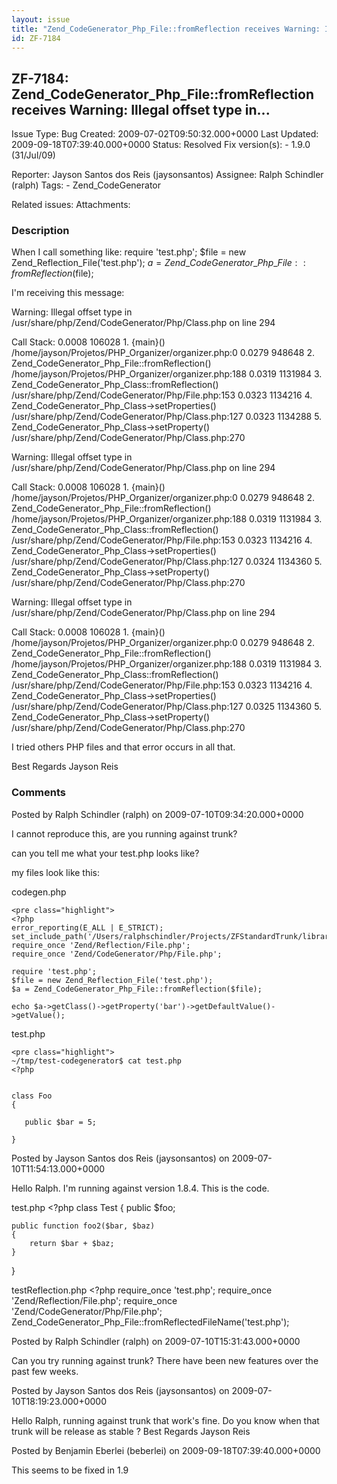 ```yaml
---
layout: issue
title: "Zend_CodeGenerator_Php_File::fromReflection receives Warning: Illegal offset type in..."
id: ZF-7184
---
```


ZF-7184: Zend\_CodeGenerator\_Php\_File::fromReflection receives Warning: Illegal offset type in...
---------------------------------------------------------------------------------------------------

 Issue Type: Bug Created: 2009-07-02T09:50:32.000+0000 Last Updated: 2009-09-18T07:39:40.000+0000 Status: Resolved Fix version(s): - 1.9.0 (31/Jul/09)
 
 Reporter:  Jayson Santos dos Reis (jaysonsantos)  Assignee:  Ralph Schindler (ralph)  Tags: - Zend\_CodeGenerator
 
 Related issues: 
 Attachments: 
### Description

When I call something like: require 'test.php'; $file = new Zend\_Reflection\_File('test.php'); $a = Zend\_CodeGenerator\_Php\_File::fromReflection($file);

I'm receiving this message:

Warning: Illegal offset type in /usr/share/php/Zend/CodeGenerator/Php/Class.php on line 294

Call Stack: 0.0008 106028 1. {main}() /home/jayson/Projetos/PHP\_Organizer/organizer.php:0 0.0279 948648 2. Zend\_CodeGenerator\_Php\_File::fromReflection() /home/jayson/Projetos/PHP\_Organizer/organizer.php:188 0.0319 1131984 3. Zend\_CodeGenerator\_Php\_Class::fromReflection() /usr/share/php/Zend/CodeGenerator/Php/File.php:153 0.0323 1134216 4. Zend\_CodeGenerator\_Php\_Class->setProperties() /usr/share/php/Zend/CodeGenerator/Php/Class.php:127 0.0323 1134288 5. Zend\_CodeGenerator\_Php\_Class->setProperty() /usr/share/php/Zend/CodeGenerator/Php/Class.php:270

Warning: Illegal offset type in /usr/share/php/Zend/CodeGenerator/Php/Class.php on line 294

Call Stack: 0.0008 106028 1. {main}() /home/jayson/Projetos/PHP\_Organizer/organizer.php:0 0.0279 948648 2. Zend\_CodeGenerator\_Php\_File::fromReflection() /home/jayson/Projetos/PHP\_Organizer/organizer.php:188 0.0319 1131984 3. Zend\_CodeGenerator\_Php\_Class::fromReflection() /usr/share/php/Zend/CodeGenerator/Php/File.php:153 0.0323 1134216 4. Zend\_CodeGenerator\_Php\_Class->setProperties() /usr/share/php/Zend/CodeGenerator/Php/Class.php:127 0.0324 1134360 5. Zend\_CodeGenerator\_Php\_Class->setProperty() /usr/share/php/Zend/CodeGenerator/Php/Class.php:270

Warning: Illegal offset type in /usr/share/php/Zend/CodeGenerator/Php/Class.php on line 294

Call Stack: 0.0008 106028 1. {main}() /home/jayson/Projetos/PHP\_Organizer/organizer.php:0 0.0279 948648 2. Zend\_CodeGenerator\_Php\_File::fromReflection() /home/jayson/Projetos/PHP\_Organizer/organizer.php:188 0.0319 1131984 3. Zend\_CodeGenerator\_Php\_Class::fromReflection() /usr/share/php/Zend/CodeGenerator/Php/File.php:153 0.0323 1134216 4. Zend\_CodeGenerator\_Php\_Class->setProperties() /usr/share/php/Zend/CodeGenerator/Php/Class.php:127 0.0325 1134360 5. Zend\_CodeGenerator\_Php\_Class->setProperty() /usr/share/php/Zend/CodeGenerator/Php/Class.php:270

I tried others PHP files and that error occurs in all that.

Best Regards Jayson Reis

 

 

### Comments

Posted by Ralph Schindler (ralph) on 2009-07-10T09:34:20.000+0000

I cannot reproduce this, are you running against trunk?

can you tell me what your test.php looks like?

my files look like this:

codegen.php

 
    <pre class="highlight">
    <?php
    error_reporting(E_ALL | E_STRICT);
    set_include_path('/Users/ralphschindler/Projects/ZFStandardTrunk/library');
    require_once 'Zend/Reflection/File.php';
    require_once 'Zend/CodeGenerator/Php/File.php';
    
    require 'test.php';
    $file = new Zend_Reflection_File('test.php');
    $a = Zend_CodeGenerator_Php_File::fromReflection($file);
    
    echo $a->getClass()->getProperty('bar')->getDefaultValue()->getValue();


test.php

 
    <pre class="highlight">
    ~/tmp/test-codegenerator$ cat test.php 
    <?php
    
    
    class Foo
    {
    
       public $bar = 5;
    
    }


 

 

Posted by Jayson Santos dos Reis (jaysonsantos) on 2009-07-10T11:54:13.000+0000

Hello Ralph. I'm running against version 1.8.4. This is the code.

test.php <?php class Test { public $foo;

 
    public function foo2($bar, $baz)
    {
        return $bar + $baz;
    }


}

testReflection.php <?php require\_once 'test.php'; require\_once 'Zend/Reflection/File.php'; require\_once 'Zend/CodeGenerator/Php/File.php'; Zend\_CodeGenerator\_Php\_File::fromReflectedFileName('test.php');

 

 

Posted by Ralph Schindler (ralph) on 2009-07-10T15:31:43.000+0000

Can you try running against trunk? There have been new features over the past few weeks.

 

 

Posted by Jayson Santos dos Reis (jaysonsantos) on 2009-07-10T18:19:23.000+0000

Hello Ralph, running against trunk that work's fine. Do you know when that trunk will be release as stable ? Best Regards Jayson Reis

 

 

Posted by Benjamin Eberlei (beberlei) on 2009-09-18T07:39:40.000+0000

This seems to be fixed in 1.9

 

 